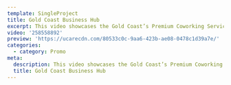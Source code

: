 ```yaml
---
template: SingleProject
title: Gold Coast Business Hub
excerpt: This video showcases the Gold Coast’s Premium Coworking Serviced Office Space. Jess Skarratt takes you on a private tour of all the spaces available to rent at the Gold Coast Business Hub in Southport.
video: '258558892'
preview: 'https://ucarecdn.com/80533c0c-9aa6-423b-ae08-0478c1d39a7e/'
categories:
  - category: Promo
meta:
  description: This video showcases the Gold Coast’s Premium Coworking Serviced Office Space. Jess Skarratt takes you on a private tour of all the spaces available to rent at the Gold Coast Business Hub in Southport.
  title: Gold Coast Business Hub
---
```

